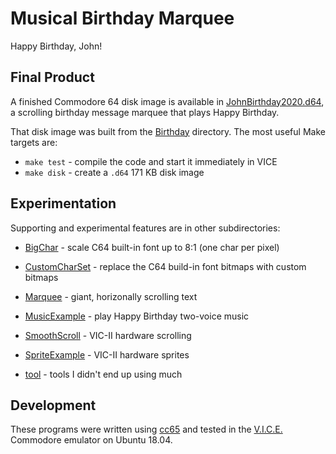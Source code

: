 # Musical Birthday Marquee

Happy Birthday, John!

## Final Product

A finished Commodore 64 disk image is available in
[JohnBirthday2020.d64](JohnBirthday2020.d64), a scrolling birthday message
marquee that plays Happy Birthday. 

That disk image was built from the [Birthday](Birthday) directory.  The most 
useful Make targets are:

- `make test` - compile the code and start it immediately in VICE
- `make disk` - create a `.d64` 171 KB disk image

## Experimentation

Supporting and experimental features are in other subdirectories:

- [BigChar](BigChar) - scale C64 built-in font up to 8:1 (one char per pixel)

- [CustomCharSet](CustomCharSet) - replace the C64 build-in font bitmaps with
custom bitmaps

- [Marquee](Marquee) - giant, horizonally scrolling text

- [MusicExample](MusicExample) - play Happy Birthday two-voice music

- [SmoothScroll](SmoothScroll) - VIC-II hardware scrolling

- [SpriteExample](SpriteExampe) - VIC-II hardware sprites

- [tool](tool) - tools I didn't end up using much

## Development

These programs were written using [cc65](https://cc65.github.io/) and tested in
the [V.I.C.E.](https://vice-emu.sourceforge.io/) Commodore emulator on Ubuntu
18.04.
